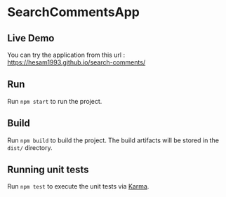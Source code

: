 # SearchCommentsApp

## Live Demo
You can try the application from this url : https://hesam1993.github.io/search-comments/

## Run

Run `npm start` to run the project.

## Build

Run `npm build` to build the project. The build artifacts will be stored in the `dist/` directory.


## Running unit tests

Run `npm test` to execute the unit tests via [Karma](https://karma-runner.github.io).
